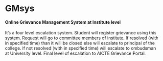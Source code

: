 # GMsys
#### Online Grievance Management System at Institute level
It’s a four level escalation system. Student will register grievance using this system. Request will go to committee members of institute. If resolved (with in specified time) than it will be closed else will escalate to principal of the college. If not resolved (with in specified time) will escalate to ombudsman at University level. Final level of escalation to AICTE Grievance Portal.
